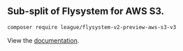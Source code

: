 ## Sub-split of Flysystem for AWS S3.

```bash
composer require league/flysystem-v2-preview-aws-s3-v3
```

View the [documentation](https://flysystem.thephpleague.com/v2/docs/adapter/aws-s3-v3/).
